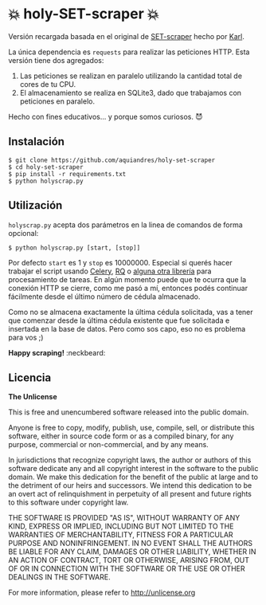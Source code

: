 # :boom: holy-SET-scraper :boom:

Versión recargada basada en el original de [SET-scraper](https://github.com/Karlheinzniebuhr/SET-scraper) hecho por [Karl](https://github.com/Karlheinzniebuhr).

La única dependencia es `requests` para realizar las peticiones HTTP. Esta 
versión tiene dos agregados:

1. Las peticiones se realizan en paralelo utilizando la cantidad total de cores 
de tu CPU.
2. El almacenamiento se realiza en SQLite3, dado que trabajamos con peticiones 
en paralelo.

Hecho con fines educativos... y porque somos curiosos. :smiling_imp:

## Instalación

```shell
$ git clone https://github.com/aquiandres/holy-set-scraper
$ cd holy-set-scraper
$ pip install -r requirements.txt
$ python holyscrap.py
```


## Utilización

`holyscrap.py` acepta dos parámetros en la linea de comandos de forma opcional:

```shell
$ python holyscrap.py [start, [stop]]
```

Por defecto `start` es 1 y `stop` es 10000000. Especial si querés hacer trabajar  el script usando [Celery](http://www.celeryproject.org/), [RQ](http://python-rq.org/) o [alguna otra librería](https://www.fullstackpython.com/task-queues.html) para procesamiento de tareas. En algún momento puede que te ocurra que la conexión HTTP se cierre, como me pasó a mí, entonces podés continuar fácilmente desde el último número de cédula almacenado.

Como no se almacena exactamente la última cédula solicitada, vas a tener que comenzar desde la última cédula existente que fue solicitada e insertada en la base de datos. Pero como sos capo, eso no es problema para vos ;)

**Happy scraping!** :neckbeard:

## Licencia

**The Unlicense**

This is free and unencumbered software released into the public domain.

Anyone is free to copy, modify, publish, use, compile, sell, or
distribute this software, either in source code form or as a compiled
binary, for any purpose, commercial or non-commercial, and by any
means.

In jurisdictions that recognize copyright laws, the author or authors
of this software dedicate any and all copyright interest in the
software to the public domain. We make this dedication for the benefit
of the public at large and to the detriment of our heirs and
successors. We intend this dedication to be an overt act of
relinquishment in perpetuity of all present and future rights to this
software under copyright law.

THE SOFTWARE IS PROVIDED "AS IS", WITHOUT WARRANTY OF ANY KIND,
EXPRESS OR IMPLIED, INCLUDING BUT NOT LIMITED TO THE WARRANTIES OF
MERCHANTABILITY, FITNESS FOR A PARTICULAR PURPOSE AND NONINFRINGEMENT.
IN NO EVENT SHALL THE AUTHORS BE LIABLE FOR ANY CLAIM, DAMAGES OR
OTHER LIABILITY, WHETHER IN AN ACTION OF CONTRACT, TORT OR OTHERWISE,
ARISING FROM, OUT OF OR IN CONNECTION WITH THE SOFTWARE OR THE USE OR
OTHER DEALINGS IN THE SOFTWARE.

For more information, please refer to <http://unlicense.org>
